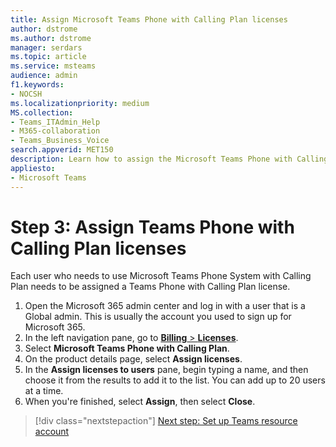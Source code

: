 ```yaml
---
title: Assign Microsoft Teams Phone with Calling Plan licenses
author: dstrome 
ms.author: dstrome
manager: serdars
ms.topic: article
ms.service: msteams
audience: admin
f1.keywords:
- NOCSH
ms.localizationpriority: medium
MS.collection: 
- Teams_ITAdmin_Help
- M365-collaboration
- Teams_Business_Voice
search.appverid: MET150
description: Learn how to assign the Microsoft Teams Phone with Calling Plan licenses to your users.
appliesto: 
- Microsoft Teams
---
```


# Step 3: Assign Teams Phone with Calling Plan licenses

Each user who needs to use Microsoft Teams Phone System with Calling Plan needs to be assigned a Teams Phone with Calling Plan license.

1. Open the Microsoft 365 admin center and log in with a user that is a Global admin. This is usually the account you used to sign up for Microsoft 365.
1. In the left navigation pane, go to <a href="https://go.microsoft.com/fwlink/p/?linkid=842264" target="_blank">**Billing** > **Licenses**</a>.
1. Select **Microsoft Teams Phone with Calling Plan**.
1. On the product details page, select **Assign licenses**.
1. In the **Assign licenses to users** pane, begin typing a name, and then choose it from the results to add it to the list. You can add up to 20 users at a time.
1. When you're finished, select **Assign**, then select **Close**.

> [!div class="nextstepaction"]
> [Next step: Set up Teams resource account](set-up-resource-account.md)
